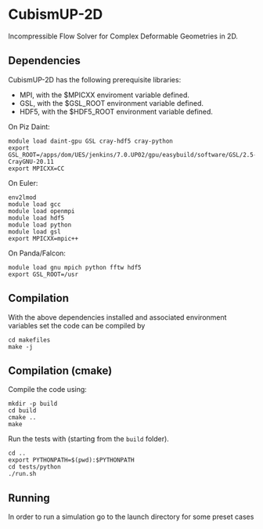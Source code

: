 # CubismUP-2D

Incompressible Flow Solver for Complex Deformable Geometries in 2D.

## Dependencies

CubismUP-2D has the following prerequisite libraries:

- MPI, with the $MPICXX enviroment variable defined.
- GSL, with the $GSL_ROOT environment variable defined.
- HDF5, with the $HDF5_ROOT environment variable defined.

On Piz Daint:
```
module load daint-gpu GSL cray-hdf5 cray-python
export GSL_ROOT=/apps/dom/UES/jenkins/7.0.UP02/gpu/easybuild/software/GSL/2.5-CrayGNU-20.11
export MPICXX=CC
```

On Euler:
```
env2lmod
module load gcc
module load openmpi
module load hdf5
module load python
module load gsl
export MPICXX=mpic++
```

On Panda/Falcon:
```
module load gnu mpich python fftw hdf5
export GSL_ROOT=/usr
```


## Compilation

With the above dependencies installed and associated environment variables set the code can be compiled by
```
cd makefiles
make -j
```

## Compilation (cmake)

Compile the code using:
```
mkdir -p build
cd build
cmake ..
make
```

Run the tests with (starting from the `build` folder).
```
cd ..
export PYTHONPATH=$(pwd):$PYTHONPATH
cd tests/python
./run.sh
```

## Running

In order to run a simulation go to the launch directory for some preset cases
